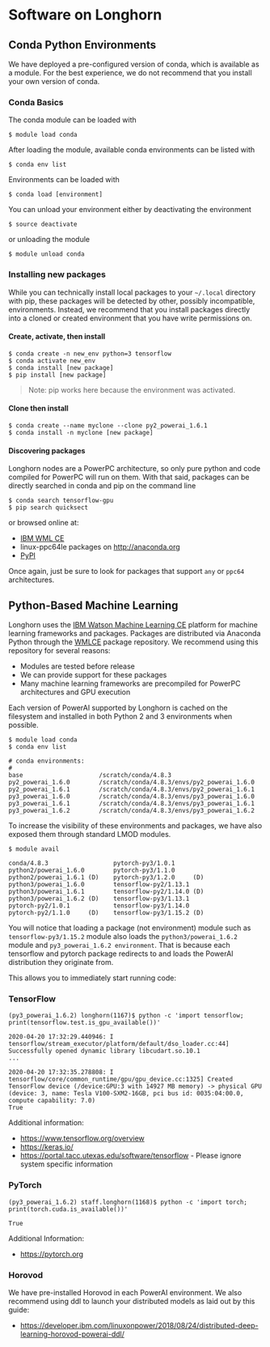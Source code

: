 # Software on Longhorn

## Conda Python Environments

We have deployed a pre-configured version of conda, which is available as a module.
For the best experience, we do not recommend that you install your own version of conda.

### Conda Basics

The conda module can be loaded with

```shell
$ module load conda
```

After loading the module, available conda environments can be listed with

```shell
$ conda env list
```

Environments can be loaded with

```shell
$ conda load [environment]
```

You can unload your environment either by deactivating the environment

```shell
$ source deactivate
```

or unloading the module

```shell
$ module unload conda
```


### Installing new packages

While you can technically install local packages to your `~/.local` directory with pip, these packages will be detected by other, possibly incompatible, environments.
Instead, we recommend that you install packages directly into a cloned or created environment that you have write permissions on.

#### Create, activate, then install

```shell
$ conda create -n new_env python=3 tensorflow
$ conda activate new_env
$ conda install [new package]
$ pip install [new package]
```

> Note: pip works here because the environment was activated.

#### Clone then install

```shell
$ conda create --name myclone --clone py2_powerai_1.6.1
$ conda install -n myclone [new package]
```

#### Discovering packages

Longhorn nodes are a PowerPC architecture, so only pure python and code compiled for PowerPC will run on them.
With that said, packages can be directly searched in conda and pip on the command line

```shell
$ conda search tensorflow-gpu
$ pip search quicksect
```

or browsed online at:

*   [IBM WML CE](https://public.dhe.ibm.com/ibmdl/export/pub/software/server/ibm-ai/conda/#/)
*   linux-ppc64le packages on http://anaconda.org
*   [PyPI](https://pypi.org)

Once again, just be sure to look for packages that support `any` or `ppc64` architectures.

## Python-Based Machine Learning

Longhorn uses the [IBM Watson Machine Learning CE](https://developer.ibm.com/linuxonpower/deep-learning-powerai/library/) platform for machine learning frameworks and packages.
Packages are distributed via Anaconda Python through the [WMLCE](https://public.dhe.ibm.com/ibmdl/export/pub/software/server/ibm-ai/conda/#/) package repository.
We recommend using this repository for several reasons:

*   Modules are tested before release
*   We can provide support for these packages
*   Many machine learning frameworks are precompiled for PowerPC architectures and GPU execution

Each version of PowerAI supported by Longhorn is cached on the filesystem and installed in both Python 2 and 3 environments when possible.

```shell
$ module load conda
$ conda env list

# conda environments:
#
base                     /scratch/conda/4.8.3
py2_powerai_1.6.0        /scratch/conda/4.8.3/envs/py2_powerai_1.6.0
py2_powerai_1.6.1        /scratch/conda/4.8.3/envs/py2_powerai_1.6.1
py3_powerai_1.6.0        /scratch/conda/4.8.3/envs/py3_powerai_1.6.0
py3_powerai_1.6.1        /scratch/conda/4.8.3/envs/py3_powerai_1.6.1
py3_powerai_1.6.2        /scratch/conda/4.8.3/envs/py3_powerai_1.6.2
```

To increase the visibility of these environments and packages, we have also exposed them through standard LMOD modules.

```shell
$ module avail

conda/4.8.3                  pytorch-py3/1.0.1
python2/powerai_1.6.0        pytorch-py3/1.1.0
python2/powerai_1.6.1 (D)    pytorch-py3/1.2.0     (D)
python3/powerai_1.6.0        tensorflow-py2/1.13.1
python3/powerai_1.6.1        tensorflow-py2/1.14.0 (D)
python3/powerai_1.6.2 (D)    tensorflow-py3/1.13.1
pytorch-py2/1.0.1            tensorflow-py3/1.14.0
pytorch-py2/1.1.0     (D)    tensorflow-py3/1.15.2 (D)
```

You will notice that loading a package (not environment) module such as `tensorflow-py3/1.15.2` module also loads the `python3/powerai_1.6.2` module and `py3_powerai_1.6.2 environment`.
That is because each tensorflow and pytorch package redirects to and loads the PowerAI distribution they originate from.

This allows you to immediately start running code:

### TensorFlow

```shell
(py3_powerai_1.6.2) longhorn(1167)$ python -c 'import tensorflow; print(tensorflow.test.is_gpu_available())'

2020-04-20 17:32:29.440946: I tensorflow/stream_executor/platform/default/dso_loader.cc:44] Successfully opened dynamic library libcudart.so.10.1
...

2020-04-20 17:32:35.278808: I tensorflow/core/common_runtime/gpu/gpu_device.cc:1325] Created TensorFlow device (/device:GPU:3 with 14927 MB memory) -> physical GPU (device: 3, name: Tesla V100-SXM2-16GB, pci bus id: 0035:04:00.0, compute capability: 7.0)
True
```

Additional information:

* https://www.tensorflow.org/overview
* https://keras.io/
* https://portal.tacc.utexas.edu/software/tensorflow - Please ignore system specific information

### PyTorch

```shell
(py3_powerai_1.6.2) staff.longhorn(1168)$ python -c 'import torch; print(torch.cuda.is_available())'

True
```

Additional Information:

* https://pytorch.org

### Horovod

We have pre-installed Horovod in each PowerAI environment.
We also recommend using ddl to launch your distributed models as laid out by this guide:

* https://developer.ibm.com/linuxonpower/2018/08/24/distributed-deep-learning-horovod-powerai-ddl/
